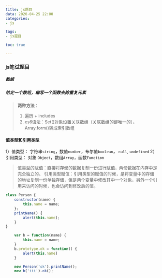 ```yaml
---
title: js题目
data: 2020-04-25 22:00
categories: 
- js

tags:
- js题目

toc: true

---
```


### js笔试题目
##### 数组
##### 给定一个数组，编写一个函数去除重复元素
> **两种方法**：
> 1) 遍历 + includes
> 2) es6语法：Set()对象设置关联数组（关联数组的键唯一的），Array.form()转成索引数组





#### 值类型和引用类型
1）值类型： 字符串`string`，数值`number`，布尔值`boolean`， `null`, `undefined`
2）引用类型： 对象 `Object`，数组`Array`，函数`Function`

> 值类型的赋值：直接将存储的数据复制一份进行赋值，两份数据在内存中是完全独立的。
  引用类型赋值：引用类型的赋值的时候，是将变量中的存储的地址复制一份单独存储，但是两个变量中修改其中一个对象，另外一个引用来访问的时候，也会访问到修改后的值。

```javascript
class Person {  
    constructor(name) {
        this.name = name;
    };
    printName() {
        alert(this.name);
    }
}

    var b = function(name) {
        this.name = name;
    }
    b.prototype.ok = function() {
        alert(this.name)
    }

    new Person('ok').printName();
    new b('iii').ok();
```

